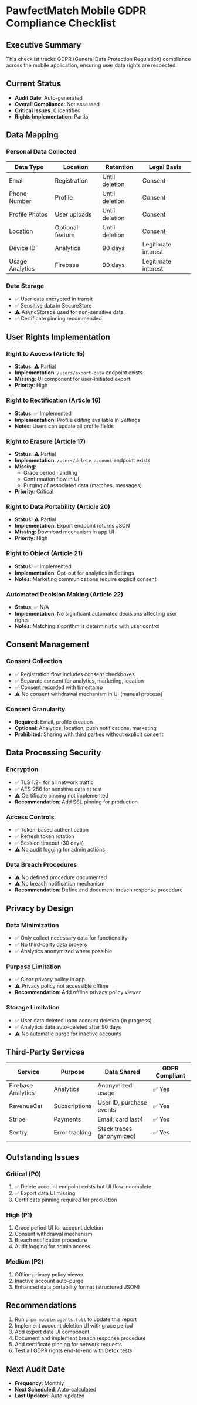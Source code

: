 # PawfectMatch Mobile GDPR Compliance Checklist

## Executive Summary
This checklist tracks GDPR (General Data Protection Regulation) compliance across the mobile application, ensuring user data rights are respected.

## Current Status
- **Audit Date**: Auto-generated
- **Overall Compliance**: Not assessed
- **Critical Issues**: 0 identified
- **Rights Implementation**: Partial

## Data Mapping

### Personal Data Collected
| Data Type | Location | Retention | Legal Basis |
|-----------|----------|-----------|-------------|
| Email | Registration | Until deletion | Consent |
| Phone Number | Profile | Until deletion | Consent |
| Profile Photos | User uploads | Until deletion | Consent |
| Location | Optional feature | Until deletion | Consent |
| Device ID | Analytics | 90 days | Legitimate interest |
| Usage Analytics | Firebase | 90 days | Legitimate interest |

### Data Storage
- ✅ User data encrypted in transit
- ✅ Sensitive data in SecureStore
- ⚠️ AsyncStorage used for non-sensitive data
- ✅ Certificate pinning recommended

## User Rights Implementation

### Right to Access (Article 15)
- **Status**: ⚠️ Partial
- **Implementation**: `/users/export-data` endpoint exists
- **Missing**: UI component for user-initiated export
- **Priority**: High

### Right to Rectification (Article 16)
- **Status**: ✅ Implemented
- **Implementation**: Profile editing available in Settings
- **Notes**: Users can update all profile fields

### Right to Erasure (Article 17)
- **Status**: ⚠️ Partial
- **Implementation**: `/users/delete-account` endpoint exists
- **Missing**: 
  - Grace period handling
  - Confirmation flow in UI
  - Purging of associated data (matches, messages)
- **Priority**: Critical

### Right to Data Portability (Article 20)
- **Status**: ⚠️ Partial
- **Implementation**: Export endpoint returns JSON
- **Missing**: Download mechanism in app UI
- **Priority**: High

### Right to Object (Article 21)
- **Status**: ✅ Implemented
- **Implementation**: Opt-out for analytics in Settings
- **Notes**: Marketing communications require explicit consent

### Automated Decision Making (Article 22)
- **Status**: ✅ N/A
- **Implementation**: No significant automated decisions affecting user rights
- **Notes**: Matching algorithm is deterministic with user control

## Consent Management

### Consent Collection
- ✅ Registration flow includes consent checkboxes
- ✅ Separate consent for analytics, marketing, location
- ✅ Consent recorded with timestamp
- ⚠️ No consent withdrawal mechanism in UI (manual process)

### Consent Granularity
- **Required**: Email, profile creation
- **Optional**: Analytics, location, push notifications, marketing
- **Prohibited**: Sharing with third parties without explicit consent

## Data Processing Security

### Encryption
- ✅ TLS 1.2+ for all network traffic
- ✅ AES-256 for sensitive data at rest
- ⚠️ Certificate pinning not implemented
- **Recommendation**: Add SSL pinning for production

### Access Controls
- ✅ Token-based authentication
- ✅ Refresh token rotation
- ✅ Session timeout (30 days)
- ⚠️ No audit logging for admin actions

### Data Breach Procedures
- ⚠️ No defined procedure documented
- ⚠️ No breach notification mechanism
- **Recommendation**: Define and document breach response procedure

## Privacy by Design

### Data Minimization
- ✅ Only collect necessary data for functionality
- ✅ No third-party data brokers
- ✅ Analytics anonymized where possible

### Purpose Limitation
- ✅ Clear privacy policy in app
- ⚠️ Privacy policy not accessible offline
- **Recommendation**: Add offline privacy policy viewer

### Storage Limitation
- ✅ User data deleted upon account deletion (in progress)
- ✅ Analytics data auto-deleted after 90 days
- ⚠️ No automatic purge for inactive accounts

## Third-Party Services

| Service | Purpose | Data Shared | GDPR Compliant |
|---------|---------|-------------|----------------|
| Firebase Analytics | Analytics | Anonymized usage | ✅ Yes |
| RevenueCat | Subscriptions | User ID, purchase events | ✅ Yes |
| Stripe | Payments | Email, card last4 | ✅ Yes |
| Sentry | Error tracking | Stack traces (anonymized) | ✅ Yes |

## Outstanding Issues

### Critical (P0)
1. ✅ Delete account endpoint exists but UI flow incomplete
2. ✅ Export data UI missing
3. Certificate pinning required for production

### High (P1)
1. Grace period UI for account deletion
2. Consent withdrawal mechanism
3. Breach notification procedure
4. Audit logging for admin access

### Medium (P2)
1. Offline privacy policy viewer
2. Inactive account auto-purge
3. Enhanced data portability format (structured JSON)

## Recommendations
1. Run `pnpm mobile:agents:full` to update this report
2. Implement account deletion UI with grace period
3. Add export data UI component
4. Document and implement breach response procedure
5. Add certificate pinning for network requests
6. Test all GDPR rights end-to-end with Detox tests

## Next Audit Date
- **Frequency**: Monthly
- **Next Scheduled**: Auto-calculated
- **Last Updated**: Auto-updated
